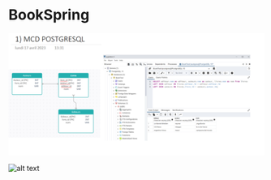# BookSpring
 
 ![Screenshot](Capture2.png)
 
![alt text](https://github.com/mohandsari/BookSpring/blob/Capture2.png?raw=true)
